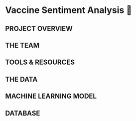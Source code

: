 # Vaccine Sentiment Analysis 💉

## PROJECT OVERVIEW

## THE TEAM

## TOOLS & RESOURCES

## THE DATA

## MACHINE LEARNING MODEL

## DATABASE
